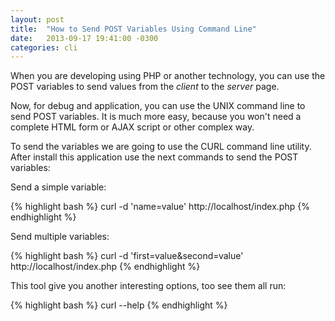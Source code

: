 ```yaml
---
layout: post
title:  "How to Send POST Variables Using Command Line"
date:   2013-09-17 19:41:00 -0300
categories: cli
---
```

When you are developing using PHP or another technology, you can use the POST variables to send values from the *client* to the *server* page.

Now, for debug and application, you can use the UNIX command line to send POST variables. It is much more easy, because you won't need a complete HTML form or AJAX script or other complex way.

To send the variables we are going to use the CURL command line utility.
After install this application use the next commands to send the POST variables:

Send a simple variable:

{% highlight bash %}
curl -d 'name=value' http://localhost/index.php
{% endhighlight %}

Send multiple variables:

{% highlight bash %}
curl -d 'first=value&second=value' http://localhost/index.php
{% endhighlight %}

This tool give you another interesting options, too see them all run:

{% highlight bash %}
curl --help
{% endhighlight %}
